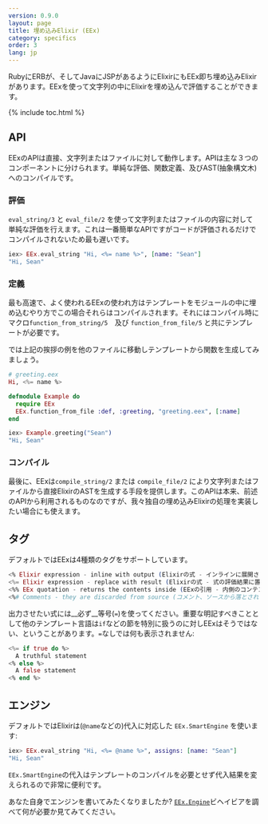 ```yaml
---
version: 0.9.0
layout: page
title: 埋め込みElixir (EEx)
category: specifics
order: 3
lang: jp
---
```


RubyにERBが、そしてJavaにJSPがあるようにElixirにもEEx即ち埋め込みElixirがあります。EExを使って文字列の中にElixirを埋め込んで評価することができます。

{% include toc.html %}

## API

EExのAPIは直接、文字列またはファイルに対して動作します。APIは主な３つのコンポーネントに分けられます。単純な評価、関数定義、及びAST(抽象構文木)へのコンパイルです。

### 評価

`eval_string/3` と `eval_file/2` を使って文字列またはファイルの内容に対して単純な評価を行えます。これは一番簡単なAPIですがコードが評価されるだけでコンパイルされないため最も遅いです。

```elixir
iex> EEx.eval_string "Hi, <%= name %>", [name: "Sean"]
"Hi, Sean"
```

### 定義

最も高速で、よく使われるEExの使われ方はテンプレートをモジュールの中に埋め込むやり方でこの場合それらはコンパイルされます。それにはコンパイル時にマクロ`function_from_string/5`　及び `function_from_file/5` と共にテンプレートが必要です。

では上記の挨拶の例を他のファイルに移動しテンプレートから関数を生成してみましょう。

```elixir
# greeting.eex
Hi, <%= name %>

defmodule Example do
  require EEx
  EEx.function_from_file :def, :greeting, "greeting.eex", [:name]
end

iex> Example.greeting("Sean")
"Hi, Sean"
```

### コンパイル

最後に、EExは`compile_string/2` または `compile_file/2` により文字列またはファイルから直接ElixirのASTを生成する手段を提供します。このAPIは本来、前述のAPIから利用されるものなのですが、我々独自の埋め込みElixirの処理を実装したい場合にも使えます。

## タグ

デフォルトではEExは4種類のタグをサポートしています。

```elixir
<% Elixir expression - inline with output (Elixirの式 - インラインに展開される) %> 
<%= Elixir expression - replace with result (Elixirの式 - 式の評価結果に置き換える) %>  
<%% EEx quotation - returns the contents inside (EExの引用 - 内側のコンテンツを返す) %>
<%# Comments - they are discarded from source (コメント、ソースから落とされる)%>
```

出力させたい式には__必ず__等号(`=`)を使ってください。重要な明記すべきこととして他のテンプレート言語は`if`などの節を特別に扱うのに対しEExはそうではない、ということがあります。`=`なしでは何も表示されません:

```elixir
<%= if true do %>
  A truthful statement
<% else %>
  A false statement
<% end %>
```
## エンジン

デフォルトではElixirは(`@name`などの)代入に対応した `EEx.SmartEngine` を使います:

```elixir
iex> EEx.eval_string "Hi, <%= @name %>", assigns: [name: "Sean"]
"Hi, Sean"
```

`EEx.SmartEngine`の代入はテンプレートのコンパイルを必要とせず代入結果を変えられるので非常に便利です。

あなた自身でエンジンを書いてみたくなりましたか?  [`EEx.Engine`](http://elixir-lang.org/docs/stable/eex/EEx.Engine.html)ビヘイビアを調べて何が必要か見てみてください。
